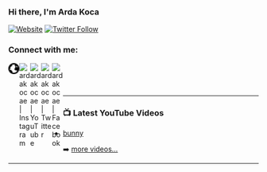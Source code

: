 ### Hi there, I'm Arda Koca

[![Website](https://img.shields.io/website?label=www.ardakocaa.com&style=for-the-badge&url=https%3A%2F%2Fardakocaa.com)](https://www.ardakocaa.com)
[![Twitter Follow](https://img.shields.io/twitter/follow/ardakocae?color=1DA1F2&logo=twitter&style=for-the-badge)](https://twitter.com/ardakocae)


### Connect with me:

[<img align="left" alt="ardakocaa.com" width="22px" src="https://raw.githubusercontent.com/iconic/open-iconic/master/svg/globe.svg" />][website]
[<img align="left" alt="ardakocae | Instagram" width="22px" src="https://cdn.jsdelivr.net/npm/simple-icons@v3/icons/instagram.svg" />][instagram]
[<img align="left" alt="ardakocae | YouTube" width="22px" src="https://cdn.jsdelivr.net/npm/simple-icons@v3/icons/youtube.svg" />][youtube]
[<img align="left" alt="ardakocae | Twitter" width="22px" src="https://cdn.jsdelivr.net/npm/simple-icons@v3/icons/twitter.svg" />][twitter]
[<img align="left" alt="ardakocae | Facebook" width="22px" src="https://cdn.jsdelivr.net/npm/simple-icons@v3/icons/facebook.svg" />][facebook]

<br />

<br />
<br />

---

### 📺 Latest YouTube Videos

<!-- YOUTUBE:START -->
- [bunny](https://www.youtube.com/watch?v=NS10gUBFYFo&ab_channel=ArdaKoca)
<!-- YOUTUBE:END -->

➡️ [more videos...](https://youtube.com/ardakocae)

---

[website]: https://www.ardakocaa.com
[instagram]: https://instagram.com/ardakocae
[youtube]: https://youtube.com/ardakocae
[twitter]: https://twitter.com/ardakocae
[facebook]: https://www.facebook.com/officialarda
